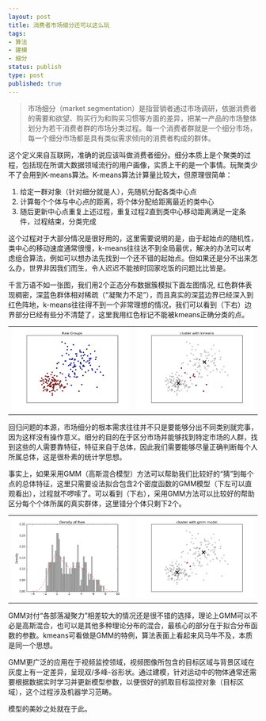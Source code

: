 ```yaml
--- 
layout: post
title: 消费者市场细分还可以这么玩
tags: 
- 算法
- 建模
- 细分
status: publish
type: post
published: true
---
```


>市场细分（market segmentation）是指营销者通过市场调研，依据消费者的需要和欲望、购买行为和购买习惯等方面的差异，把某一产品的市场整体划分为若干消费者群的市场分类过程。每一个消费者群就是一个细分市场，每一个细分市场都是具有类似需求倾向的消费者构成的群体。

这个定义来自互联网，准确的说应该叫做消费者细分。细分本质上是个聚类的过程，包括现在所谓大数据领域流行的用户画像，实质上干的是一个事情。玩聚类少不了会用到K-means算法。K-means算法计算量比较大，但原理很简单：

1. 给定一群对象（针对细分就是人），先随机分配各类中心点
2. 计算每个个体与中心点的距离，将个体分配给距离最近的类中心
3. 随后更新中心点重复上述过程，重复过程2直到类中心移动距离满足一定条件，过程结束，分类完成

这个过程对于大部分情况是很好用的，这里需要说明的是，由于起始点的随机性，类中心的移动速度通常很慢，k-means往往达不到全局最优，解决的办法可以考虑组合算法，例如可以想办法先找到一个还不错的起始点。但如果还是分不出来怎么办，世界非因我们而生，令人迟迟不能按时回家吃饭的问题比比皆是。

千言万语不如一张图，我们用2个正态分布数据簇模拟下面左图情况, 红色群体表现稠密，深蓝色群体相对稀疏（“凝聚力不足”），而且真实的深蓝边界已经深入到红色阵地，k-means往往得不到一个非常理想的情况，我们可以看到（下右）边界部分已经有些分不清楚了，这里我用红色标记不能被kmeans正确分类的点。
<table border='0'>
<tr>
<td><img src="/upload/pic/gmm_1.png"/></td>
<td><img src="/upload/pic/gmm_2.png"/></td>
</tr>
</table>

回归问题的本源，市场细分的根本需求往往并不只是要能够分出不同类别就完事，因为这样没有操作意义。细分的目的在于区分市场并能够找到特定市场的人群，找到这些的人需要靠特征，特征来自于总体，因此我们需要能够尽量正确判断每个人所属总体，这是很朴素的统计学思想。

事实上，如果采用GMM（高斯混合模型）方法可以帮助我们比较好的“猜”到每个点的总体特征，这里只需要设法拟合包含2个密度函数的GMM模型（下左可以直观看出），过程就不啰嗦了。可以看到（下右），采用GMM方法可以比较好的帮助区分每个个体所属的真实群体，这里错分个体只剩下2个。
<table border='0'>
<tr>
<td><img src="/upload/pic/gmm_4.png"/></td>
<td><img src="/upload/pic/gmm_3.png"/></td>
</tr>
</table>

GMM对付“各部落凝聚力”相差较大的情况还是很不错的选择，理论上GMM可以不必是高斯混合，也可以是其他多种理论分布的混合，最核心的部分在于拟合分布函数的参数。kmeans可看做是GMM的特例，算法表面上看起来风马牛不及，本质是同一个思想。

GMM更广泛的应用在于视频监控领域，视频图像所包含的目标区域与背景区域在灰度上有一定差异，呈现双/多峰-谷形状。通过建模，针对运动中的物体通常还需要根据数据实时学习并更新模型参数，以便很好的抓取目标监控对象（目标区域），这个过程涉及机器学习范畴。

模型的美妙之处就在于此。